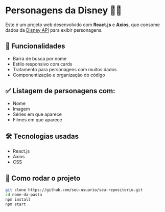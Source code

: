 # Personagens da Disney 🧚‍♂️

Este é um projeto web desenvolvido com **React.js** e **Axios**, que consome dados da [Disney API](https://disneyapi.dev) para exibir personagens.

## 🔎 Funcionalidades

- Barra de busca por nome
- Estilo responsivo com cards
- Tratamento para personagens com muitos dados
- Componentização e organização do código

## ✅ Listagem de personagens com:

- Nome
- Imagem
- Séries em que aparece
- Filmes em que aparece

## 🛠️ Tecnologias usadas

- React.js
- Axios
- CSS


## 🚀 Como rodar o projeto

```bash
git clone https://github.com/seu-usuario/seu-repositorio.git
cd nome-da-pasta
npm install
npm start


